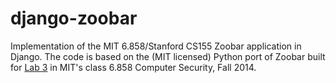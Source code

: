 django-zoobar
=============

Implementation of the MIT 6.858/Stanford CS155 Zoobar application in Django.
The code is based on the (MIT licensed) Python port of Zoobar built for [Lab
3](http://css.csail.mit.edu/6.858/2014/labs/lab3.html) in MIT's class 6.858
Computer Security, Fall 2014.
